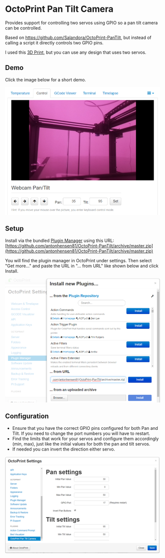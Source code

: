 # OctoPrint Pan Tilt Camera

Provides support for controlling two servos using GPIO so a pan tilt camera can be controlled.

Based on https://github.com/Salandora/OctoPrint-PanTilt, but instead of calling a script it directly controls two GPIO pins. 

I used this [3D Print](https://www.thingiverse.com/thing:708819), but you can use any design that uses two servos.

## Demo
Click the image below for a short demo.

[![Demo Pan Tilt Plugin](https://raw.githubusercontent.com/antonhensen81/OctoPrint-PanTilt/master/images/demo.png)](https://www.youtube.com/watch?v=HLaBd1Q5k40)


## Setup

Install via the bundled [Plugin Manager](http://docs.octoprint.org/en/master/bundledplugins/pluginmanager.html) using this URL: [https://github.com/antonhensen81/OctoPrint-PanTilt/archive/master.zip](https://github.com/antonhensen81/OctoPrint-PanTilt/archive/master.zip)

You will find the plugin manager in OctoPrint under settings. Then select "Get more..." and paste the URL in "... from URL" like shown below and click Install.

![Install](https://raw.githubusercontent.com/antonhensen81/OctoPrint-PanTilt/master/images/install.png)

## Configuration

- Ensure that you have the correct GPIO pins configured for both Pan and Tilt. If you need to change the port numbers you will have to restart.
- Find the limits that work for your servos and configure them accordingly (min, max), just like the initial values for both the pan and tilt servos.
- If needed you can invert the direction either servo.

![Configuration](https://raw.githubusercontent.com/antonhensen81/OctoPrint-PanTilt/master/images/configuration.png)

